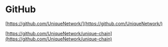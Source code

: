# GitHub 

[https://github.com/UniqueNetwork/](https://github.com/UniqueNetwork/)

[https://github.com/UniqueNetwork/unique-chain](https://github.com/UniqueNetwork/unique-chain)